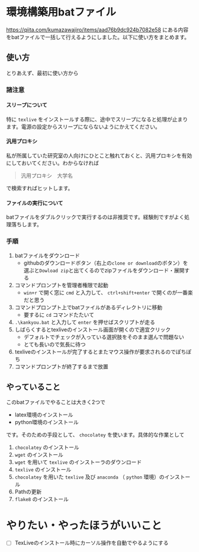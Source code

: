 # 環境構築用batファイル

https://qiita.com/kumazawajiro/items/aad76b9dc924b7082e58 にある内容をbatファイルで一括して行えるようにしました。以下に使い方をまとめます。

## 使い方

とりあえず、最初に使い方から

### 諸注意

#### スリープについて
特に `texlive` をインストールする際に、途中でスリープになると処理が止まります。電源の設定からスリープにならないようにかえてください。

#### 汎用プロキシ
私が所属していた研究室の人向けにひとこと触れておくと、汎用プロキシを有効にしておいてください。わからなければ

> 汎用プロキシ　大学名

で検索すればヒットします。

#### ファイルの実行について

batファイルをダブルクリックで実行するのは非推奨です。経験則ですがよく処理落ちします。

### 手順
  1. batファイルをダウンロード
     * githubのダウンロードボタン（右上の`clone or download`のボタン）を選ぶと`Dowload zip`と出てくるのでzipファイルをダウンロード・展開する
  1. コマンドプロンプトを管理者権限で起動
     * `win+r` で開く窓に `cmd` と入力して、 `ctrl+shift+enter` で開くのが一番楽だと思う
  1. コマンドプロンプト上でbatファイルがあるディレクトリに移動
     * 要するに `cd` コマンドたたいて
  1. `.\kankyou.bat` と入力して `enter` を押せばスクリプトが走る
  1. しばらくするとtexliveのインストール画面が開くので適宜クリック
     * デフォルトでチェックが入っている選択肢をそのまま選んで問題ない
     * とても長いので気長に待つ
  1. texliveのインストールが完了するとまたマウス操作が要求されるのでぽちぽち
  1. コマンドプロンプトが終了するまで放置

## やっていること
このbatファイルでやることは大きく2つで
 * latex環境のインストール
 * python環境のインストール

です。そのための手段として、 `chocolatey` を使います。具体的な作業として
 1. `chocolatey` のインストール
 1. `wget` のインストール
 1. `wget` を用いて `texlive` のインストーラのダウンロード
 1. `texlive` のインストール
 1. `chocolatey` を用いた `texlive` 及び `anaconda` （ `python` 環境）のインストール
 1. Pathの更新
 1. `flake8` のインストール

# やりたい・やったほうがいいこと

* [ ] TexLiveのインストール時にカーソル操作を自動でやるようにする 

